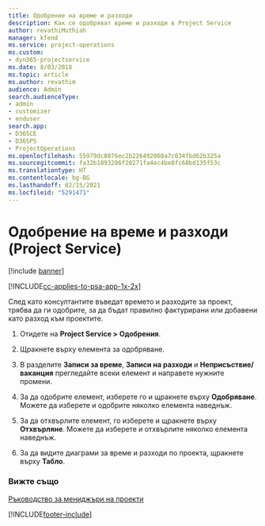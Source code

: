 ```yaml
---
title: Одобрение на време и разходи
description: Как се одобряват време и разходи в Project Service
author: revathiMuthiah
manager: kfend
ms.service: project-operations
ms.custom:
- dyn365-projectservice
ms.date: 8/03/2018
ms.topic: article
ms.author: revathim
audience: Admin
search.audienceType:
- admin
- customizer
- enduser
search.app:
- D365CE
- D365PS
- ProjectOperations
ms.openlocfilehash: 55979dc8076ec2b226492060a7c034fbd62b325a
ms.sourcegitcommit: fa32b1893286f20271fa4ec4be8fc68bd135f53c
ms.translationtype: HT
ms.contentlocale: bg-BG
ms.lasthandoff: 02/15/2021
ms.locfileid: "5291471"
---
```

# <a name="approve-time-and-expenses-project-service"></a>Одобрение на време и разходи (Project Service)

[!include [banner](../includes/psa-now-project-operations.md)]

[!INCLUDE[cc-applies-to-psa-app-1x-2x](../includes/cc-applies-to-psa-app-1x-2x.md)]

След като консултантите въведат времето и разходите за проект, трябва да ги одобрите, за да бъдат правилно фактурирани или добавени като разход към проектите.  
  
1.  Отидете на **Project Service > Одобрения**.  
  
2.  Щракнете върху елемента за одобряване.  
  
3.  В разделите **Записи за време**, **Записи на разходи** и **Неприсъствие/ваканция** прегледайте всеки елемент и направете нужните промени.  
  
4.  За да одобрите елемент, изберете го и щракнете върху **Одобряване**. Можете да изберете и одобрите няколко елемента наведнъж.  
  
5.  За да отхвърлите елемент, го изберете и щракнете върху **Отхвърляне**. Можете да изберете и отхвърлите няколко елемента наведнъж.  
  
6.  За да видите диаграми за време и разходи по проекта, щракнете върху **Табло**.  
  
### <a name="see-also"></a>Вижте също  
 [Ръководство за мениджъри на проекти](../psa/project-manager-guide.md)


[!INCLUDE[footer-include](../includes/footer-banner.md)]